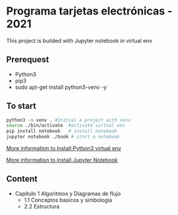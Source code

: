 # Programa tarjetas electrónicas - 2021

This project is builded with Jupyter notebook in virtual env

## Prerequest

- Python3
- pip3
- sudo apt-get install python3-venv -y

## To start

```bash
python3 -m venv . #Initial a project with venv
source ./bin/activate  #activate virtual env
pip install notebook   # install notebook 
jupyter notebook ./book # start a notebook 
```

[More information to install Python3 virtual env](https://docs.python.org/3/library/venv.html)

[More information to install Jupyter Notebook](https://jupyter.org/install)

## Content

- Capítulo 1 Algoritmos y Diagramas de flujo
  - 1.1 Conceptos basicos y simbologia
  - 2.2  Estructura